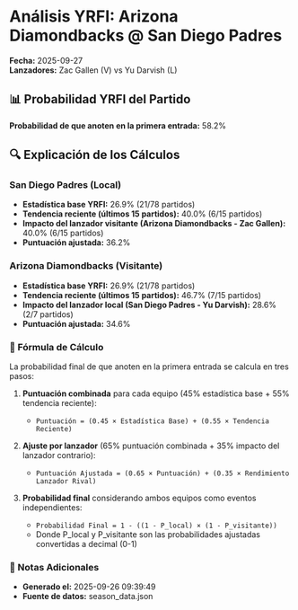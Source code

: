 # Análisis YRFI: Arizona Diamondbacks @ San Diego Padres

**Fecha:** 2025-09-27  
**Lanzadores:** Zac Gallen (V) vs Yu Darvish (L)

## 📊 Probabilidad YRFI del Partido

**Probabilidad de que anoten en la primera entrada:** 58.2%

## 🔍 Explicación de los Cálculos

### San Diego Padres (Local)
- **Estadística base YRFI:** 26.9% (21/78 partidos)
- **Tendencia reciente (últimos 15 partidos):** 40.0% (6/15 partidos)
- **Impacto del lanzador visitante (Arizona Diamondbacks - Zac Gallen):** 40.0% (6/15 partidos)
- **Puntuación ajustada:** 36.2%

### Arizona Diamondbacks (Visitante)
- **Estadística base YRFI:** 26.9% (21/78 partidos)
- **Tendencia reciente (últimos 15 partidos):** 46.7% (7/15 partidos)
- **Impacto del lanzador local (San Diego Padres - Yu Darvish):** 28.6% (2/7 partidos)
- **Puntuación ajustada:** 34.6%

### 📝 Fórmula de Cálculo

La probabilidad final de que anoten en la primera entrada se calcula en tres pasos:

1. **Puntuación combinada** para cada equipo (45% estadística base + 55% tendencia reciente):
   - `Puntuación = (0.45 × Estadística Base) + (0.55 × Tendencia Reciente)`

2. **Ajuste por lanzador** (65% puntuación combinada + 35% impacto del lanzador contrario):
   - `Puntuación Ajustada = (0.65 × Puntuación) + (0.35 × Rendimiento Lanzador Rival)`

3. **Probabilidad final** considerando ambos equipos como eventos independientes:
   - `Probabilidad Final = 1 - ((1 - P_local) × (1 - P_visitante))`
   - Donde P_local y P_visitante son las probabilidades ajustadas convertidas a decimal (0-1)

### 📌 Notas Adicionales

- **Generado el:** 2025-09-26 09:39:49
- **Fuente de datos:** season_data.json

